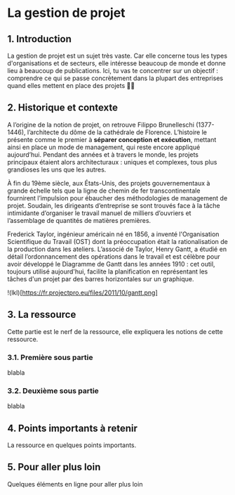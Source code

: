 # La gestion de projet

## 1. Introduction
La gestion de projet est un sujet très vaste. Car elle concerne tous les types d'organisations et de secteurs, elle intéresse beaucoup de monde et donne lieu à beaucoup de publications. Ici, tu vas te concentrer sur un objectif : comprendre ce qui se passe concrètement dans la plupart des entreprises quand elles mettent en place des projets 💼💼

## 2. Historique et contexte
A l’origine de la notion de projet, on retrouve Filippo Brunelleschi (1377-1446), l’architecte du dôme de la cathédrale de Florence. L’histoire le présente comme le premier à **séparer conception et exécution**, mettant ainsi en place un mode de management, qui reste encore appliqué aujourd’hui. Pendant des années et à travers le monde, les projets principaux étaient alors architecturaux : uniques et complexes, tous plus grandioses les uns que les autres.

À fin du 19ème siècle, aux États-Unis, des projets gouvernementaux à grande échelle tels que la ligne de chemin de fer transcontinentale fournirent l’impulsion pour ébaucher des méthodologies de management de projet. Soudain, les dirigeants d’entreprise se sont trouvés face à la tâche intimidante d’organiser le travail manuel de milliers d’ouvriers et l’assemblage de quantités de matières premières.

Frederick Taylor, ingénieur américain né en 1856, a inventé l'Organisation Scientifique du Travail (OST) dont la préoccupation était la rationalisation de la production dans les ateliers. L’associé de Taylor, Henry Gantt, a étudié en détail l’ordonnancement des opérations dans le travail et est célèbre pour avoir développé le Diagramme de Gantt dans les années 1910 : cet outil, toujours utilisé aujourd'hui, facilite la planification en représentant les tâches d'un projet par des barres horizontales sur un graphique. 

!(lkl)[https://fr.projectpro.eu/files/2011/10/gantt.png]


## 3. La ressource
Cette partie est le nerf de la ressource, elle expliquera les notions de cette ressource.

### 3.1. Première sous partie
blabla

### 3.2. Deuxième sous partie
blabla

## 4. Points importants à retenir
La ressource en quelques points importants.

## 5. Pour aller plus loin
Quelques éléments en ligne pour aller plus loin
